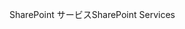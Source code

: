 <span data-ttu-id="05df5-101">SharePoint サービス</span><span class="sxs-lookup"><span data-stu-id="05df5-101">SharePoint Services</span></span>